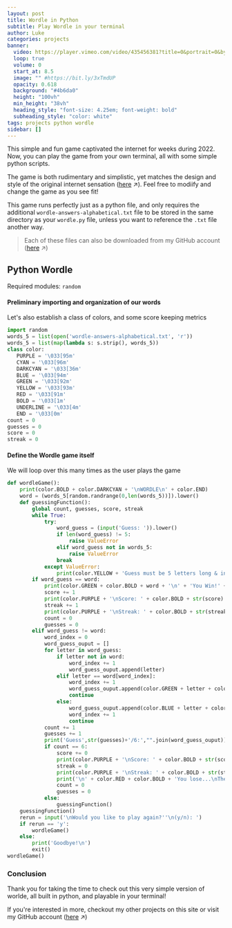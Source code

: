 ```yaml
---
layout: post
title: Wordle in Python
subtitle: Play Wordle in your terminal
author: Luke
categories: projects
banner:
  video: https://player.vimeo.com/video/435456381?title=0&portrait=0&byline=0&autoplay=1&muted=true
  loop: true
  volume: 0
  start_at: 8.5
  image: "" #https://bit.ly/3xTmdUP
  opacity: 0.618
  background: "#4b6da0"
  height: "100vh"
  min_height: "38vh"
  heading_style: "font-size: 4.25em; font-weight: bold"
  subheading_style: "color: white"
tags: projects python wordle
sidebar: []
---
```


This simple and fun game captivated the internet for weeks during 2022. Now, you can play the game from your own terminal, all with some simple python scripts.

The game is both rudimentary and simplistic, yet matches the design and style of the original internet sensation ([here][original-wordle] ↗). Feel free to modiify and change the game as you see fit!

This game runs perfectly just as a python file, and only requires the additional `wordle-answers-alphabetical.txt` file to be stored in the same directory as your `wordle.py` file, unless you want to reference the `.txt` file another way.

> Each of these files can also be downloaded from my GitHub account ([here][github-wordle] ↗)

## Python Wordle

Required modules: `random`

#### Preliminary importing and organization of our words

Let's also establish a class of colors, and some score keeping metrics

```python
import random
words_5 = list(open('wordle-answers-alphabetical.txt', 'r'))
words_5 = list(map(lambda s: s.strip(), words_5))
class color:
   PURPLE = '\033[95m'
   CYAN = '\033[96m'
   DARKCYAN = '\033[36m'
   BLUE = '\033[94m'
   GREEN = '\033[92m'
   YELLOW = '\033[93m'
   RED = '\033[91m'
   BOLD = '\033[1m'
   UNDERLINE = '\033[4m'
   END = '\033[0m'
count = 0
guesses = 0
score = 0
streak = 0
```

#### Define the Wordle game itself

We will loop over this many times as the user plays the game

```python
def wordleGame(): 
    print(color.BOLD + color.DARKCYAN + '\nWORDLE\n' + color.END)
    word = (words_5[random.randrange(0,len(words_5))]).lower()
    def guessingFunction():
        global count, guesses, score, streak       
        while True:
            try:
                word_guess = (input('Guess: ')).lower()
                if len(word_guess) != 5:
                    raise ValueError
                elif word_guess not in words_5:
                    raise ValueError
                break
            except ValueError:
                print(color.YELLOW + 'Guess must be 5 letters long & in the English dictionary' + color.END)
        if word_guess == word:
            print(color.GREEN + color.BOLD + word + '\n' + 'You Win!' + color.END)
            score += 1
            print(color.PURPLE + '\nScore: ' + color.BOLD + str(score) + color.END)
            streak += 1
            print(color.PURPLE + '\nStreak: ' + color.BOLD + str(streak) + color.END)
            count = 0
            guesses = 0
        elif word_guess != word:
            word_index = 0
            word_guess_ouput = []
            for letter in word_guess:
                if letter not in word:
                    word_index += 1
                    word_guess_ouput.append(letter)
                elif letter == word[word_index]:
                    word_index += 1
                    word_guess_ouput.append(color.GREEN + letter + color.END)
                    continue
                else:
                    word_guess_ouput.append(color.BLUE + letter + color.END)
                    word_index += 1
                    continue         
            count += 1
            guesses += 1
            print('Guess',str(guesses)+'/6:',"".join(word_guess_ouput))
            if count == 6:
                score += 0
                print(color.PURPLE + '\nScore: ' + color.BOLD + str(score) + color.END)
                streak = 0
                print(color.PURPLE + '\nStreak: ' + color.BOLD + str(streak) + color.END)
                print('\n' + color.RED + color.BOLD + 'You lose...\nThe correct word was:', color.UNDERLINE + color.YELLOW + word + color.END)
                count = 0
                guesses = 0
            else:
                guessingFunction()   
    guessingFunction()
    rerun = input('\nWould you like to play again?''\n(y/n): ')
    if rerun == 'y':
        wordleGame()
    else:
        print('Goodbye!\n')
        exit()
wordleGame()
```

### Conclusion

Thank you for taking the time to check out this very simple version of worlde, all built in python, and playable in your terminal!

If you're interested in more, checkout my other projects on this site or visit my GitHub account ([here][github-account] ↗)


[original-wordle]: https://www.nytimes.com/games/wordle/index.html
[github-wordle]: https://github.com/LukeNelsn/pyworlde
[github-account]: https://github.com/LukeNelsn/